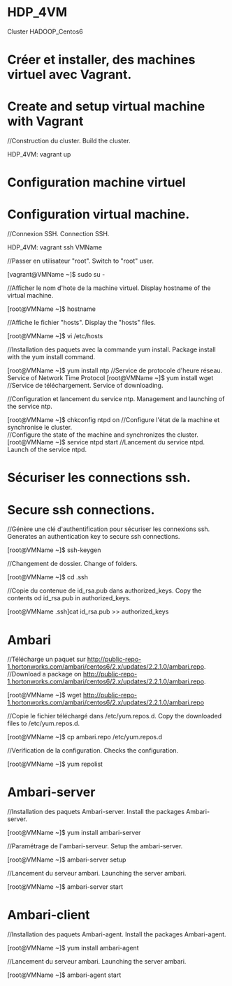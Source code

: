 # HDP_4VM
Cluster HADOOP_Centos6

# Créer et installer, des machines virtuel avec Vagrant. 
# Create and setup virtual machine with Vagrant 
//Construction du cluster. Build the cluster.

HDP_4VM: vagrant up 

# Configuration machine virtuel
# Configuration virtual machine.

//Connexion SSH. Connection SSH.

HDP_4VM: vagrant ssh VMName

//Passer en utilisateur "root". Switch to "root" user.

[vagrant@VMName ~]$ sudo su -

//Afficher le nom d'hote de la machine virtuel. Display hostname of the virtual machine.

[root@VMName ~]$ hostname

//Affiche le fichier "hosts". Display the "hosts" files.

[root@VMName ~]$ vi /etc/hosts

//Installation des paquets avec la commande yum install. Package install with the yum install command.

[root@VMName ~]$ yum install ntp //Service de protocole d'heure réseau. Service of Network Time Protocol 
[root@VMName ~]$ yum install wget //Service de téléchargement. Service of downloading.

//Configuration et lancement du service ntp. Management and launching of the service ntp.

[root@VMName ~]$ chkconfig ntpd on //Configure l'état de la machine et synchronise le cluster.  
                                   //Configure the state of the machine and synchronizes the cluster.
[root@VMName ~]$ service ntpd start //Lancement du service ntpd. Launch of the service ntpd.

# Sécuriser les connections ssh.
# Secure ssh connections.
//Génère une clé d'authentification pour sécuriser les connexions ssh. Generates an authentication key to secure ssh connections.

[root@VMName ~]$ ssh-keygen

//Changement de dossier. Change of folders.

[root@VMName ~]$ cd .ssh

//Copie du contenue de id_rsa.pub dans authorized_keys. Copy the contents od id_rsa.pub in authorized_keys.

[root@VMName .ssh]cat id_rsa.pub >> authorized_keys

# Ambari

//Télécharge un paquet sur http://public-repo-1.hortonworks.com/ambari/centos6/2.x/updates/2.2.1.0/ambari.repo.
//Download a package on http://public-repo-1.hortonworks.com/ambari/centos6/2.x/updates/2.2.1.0/ambari.repo.

[root@VMName ~]$ wget http://public-repo-1.hortonworks.com/ambari/centos6/2.x/updates/2.2.1.0/ambari.repo

//Copie le fichier téléchargé dans /etc/yum.repos.d. Copy the downloaded files to /etc/yum.repos.d.

[root@VMName ~]$ cp ambari.repo /etc/yum.repos.d 

//Verification de la configuration. Checks the configuration.

[root@VMName ~]$ yum repolist

# Ambari-server
//Installation des paquets Ambari-server. Install the packages Ambari-server.

[root@VMName ~]$ yum install ambari-server

//Paramétrage de l'ambari-serveur. Setup the ambari-server.

[root@VMName ~]$ ambari-server setup

//Lancement du serveur ambari. Launching the server ambari.

[root@VMName ~]$ ambari-server start

# Ambari-client
//Installation des paquets Ambari-agent. Install the packages Ambari-agent.

[root@VMName ~]$ yum install ambari-agent

//Lancement du serveur ambari. Launching the server ambari.

[root@VMName ~]$ ambari-agent start
